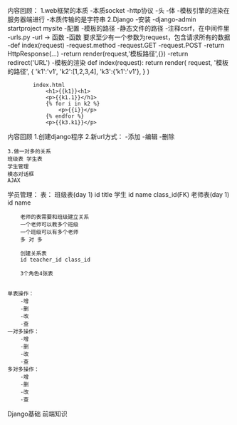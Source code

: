 内容回顾：
    1.web框架的本质
        -本质socket
        -http协议
            -头
            -体
        -模板引擎的渲染在服务器端进行
        -本质传输的是字符串
    2.Django
        -安装
        -django-admin startproject mysite
        -配置
            -模板的路径
            -静态文件的路径
            -注释csrf，在中间件里
        -urls.py
            -url -> 函数
        -函数
            要求至少有一个参数为request，包含请求所有的数据
            -def index(request)
            -request.method
            -request.GET
            -request.POST
            -return HttpResponse(...)
            -return render(request,'模板路径',{})
            -return redirect('URL')
        -模板的渲染
            def index(request):
                return render(
                    request,
                    '模板的路径',
                    {
                        'k1':'v1',
                        'k2':[1,2,3,4],
                        'k3':{'k1':'v1'},
                    }
                )

            index.html
                <h1>{{k1}}<h1>
                <p>{{k1.1}}</h1>
                {% for i in k2 %}
                    <p>{{i}}</p>
                {% endfor %}
                <p>{{k3.k1}}</p>

内容回顾
    1.创建django程序
    2.新url方式：
        -添加
        -编辑
        -删除
    
    3.做一对多的关系
    班级表 学生表
    学生管理
    模态对话框
    AJAX



学员管理：
    表：
        班级表(day 1)
        id title 
        学生
        id name class_id(FK)
        老师表(day 1)
        id name

        老师的表需要和班级建立关系
        一个老师可以教多个班级
        一个班级可以有多个老师
        多 对 多

        创建关系表
        id teacher_id class_id 

        3个角色4张表


    单表操作：
        -增
        -删
        -改
        -查
    一对多操作：
        -增
        -删
        -改
        -查
    多对多操作：
        -增
        -删
        -改
        -查



Django基础
前端知识